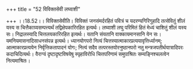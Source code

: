 +++
title = "52 विविक्तसेवी लघ्वाशी"

+++
।।18.52।। विविक्तसेवीति। विविक्तं जनसंमर्दरहितं पवित्रं च
यदरण्यगिरिगुहादि तत्सेवितुं शीलं यस्य स चित्तैकाग्र्यसम्पत्त्यर्थं
तद्विक्षेपकारिरहित इत्यर्थः। लघ्वाशी लघु परिमितं हितं मेध्यं चाशितुं
शीलं यस्य सः। निद्रालस्यादि चित्तलयकारिरहित इत्यर्थः। यतानि संयतानि
वाक्कायमानसानि येन सः। यमनियमासनादिसाधनसंपन्न इत्यर्थः। ध्यानयोगपरो
नित्यं चित्तस्यात्माकारप्रत्ययावृत्तिर्ध्यानम्; आत्माकारप्रत्ययेन
निर्वृत्तिकतापादनं योगः; नित्यं सदैव तत्परस्तयोरनुष्ठानपरो नतु
मन्त्रजपतीर्थयात्रादिपरः कदाचिदित्यर्थः। वैराग्यं दृष्टादृष्टविषयेषु
स्पृहाविरोधि चित्तपरिणामं समुपाश्रितः सम्यङ्निश्चलत्वेन नित्यमाश्रितः।
